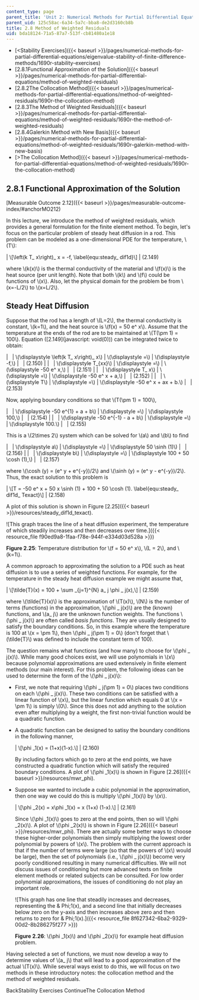 ```yaml
---
content_type: page
parent_title: 'Unit 2: Numerical Methods for Partial Differential Equations'
parent_uid: 125c58ac-6a34-5a7c-bba8-de2d3160cb8b
title: 2.8 Method of Weighted Residuals
uid: bda18124-71a5-87a7-513f-cb81480a1e18
---
```


*   [<Stability Exercises]({{< baseurl >}}/pages/numerical-methods-for-partial-differential-equations/eigenvalue-stability-of-finite-difference-methods/1690r-stability-exercises)
*   [2.8.1Functional Approximation of the Solution]({{< baseurl >}}/pages/numerical-methods-for-partial-differential-equations/method-of-weighted-residuals)
*   [2.8.2The Collocation Method]({{< baseurl >}}/pages/numerical-methods-for-partial-differential-equations/method-of-weighted-residuals/1690r-the-collocation-method)
*   [2.8.3The Method of Weighted Residuals]({{< baseurl >}}/pages/numerical-methods-for-partial-differential-equations/method-of-weighted-residuals/1690r-the-method-of-weighted-residuals)
*   [2.8.4Galerkin Method with New Basis]({{< baseurl >}}/pages/numerical-methods-for-partial-differential-equations/method-of-weighted-residuals/1690r-galerkin-method-with-new-basis)
*   [\>The Collocation Method]({{< baseurl >}}/pages/numerical-methods-for-partial-differential-equations/method-of-weighted-residuals/1690r-the-collocation-method)

2.8.1 Functional Approximation of the Solution
----------------------------------------------

[Measurable Outcome 2.12]({{< baseurl >}}/pages/measurable-outcome-index/#anchorMO212)

In this lecture, we introduce the method of weighted residuals, which provides a general formulation for the finite element method. To begin, let's focus on the particular problem of steady heat diffusion in a rod. This problem can be modeled as a one-dimensional PDE for the temperature, \\(T\\):

| \\\[\\left(k T\_ x\\right)\_ x = -f, \\label{equ:steady\_ dif1d}\\\] | (2.149) 

where \\(k(x)\\) is the thermal conductivity of the material and \\(f(x)\\) is the heat source (per unit length). Note that both \\(k\\) and \\(f\\) could be functions of \\(x\\). Also, let the physical domain for the problem be from \\(x=-L/2\\) to \\(x=L/2\\).

Steady Heat Diffusion
---------------------

Suppose that the rod has a length of \\(L=2\\), the thermal conductivity is constant, \\(k=1\\), and the heat source is \\(f(x) = 50 e^ x\\). Assume that the temperature at the ends of the rod are to be maintained at \\(T(\\pm 1) = 100\\). Equation ([2.149](javascript: void(0))) can be integrated twice to obtain:

| &nbsp; | \\(\\displaystyle \\left(k T\_ x\\right)\_ x\\) | \\(\\displaystyle =\\) | \\(\\displaystyle -f,\\) | &nbsp; | (2.150) |
| &nbsp; | \\(\\displaystyle T\_{xx}\\) | \\(\\displaystyle =\\) | \\(\\displaystyle -50 e^ x,\\) | &nbsp; | (2.151) |
| &nbsp; | \\(\\displaystyle T\_ x\\) | \\(\\displaystyle =\\) | \\(\\displaystyle -50 e^ x + a,\\) | &nbsp; | (2.152) |
| &nbsp; | \\(\\displaystyle T\\) | \\(\\displaystyle =\\) | \\(\\displaystyle -50 e^ x + ax + b.\\) | &nbsp; | (2.153) 

Now, applying boundary conditions so that \\(T(\\pm 1) = 100\\),

| &nbsp; | \\(\\displaystyle -50 e^{1} + a + b\\) | \\(\\displaystyle =\\) | \\(\\displaystyle 100,\\) | &nbsp; | (2.154) |
| &nbsp; | \\(\\displaystyle -50 e^{-1} - a + b\\) | \\(\\displaystyle =\\) | \\(\\displaystyle 100.\\) | &nbsp; | (2.155) 

This is a \\(2\\times 2\\) system which can be solved for \\(a\\) and \\(b\\) to find

| &nbsp; | \\(\\displaystyle a\\) | \\(\\displaystyle =\\) | \\(\\displaystyle 50 \\sinh (1)\\) | &nbsp; | (2.156) |
| &nbsp; | \\(\\displaystyle b\\) | \\(\\displaystyle =\\) | \\(\\displaystyle 100 + 50 \\cosh (1),\\) | &nbsp; | (2.157) 

where \\(\\cosh (y) = (e^ y + e^{-y})/2\\) and \\(\\sinh (y) = (e^ y - e^{-y})/2\\). Thus, the exact solution to this problem is

| \\\[T = -50 e^ x + 50 x \\sinh (1) + 100 + 50 \\cosh (1). \\label{equ:steady\_ dif1d\_ Texact}\\\] | (2.158) 

A plot of this solution is shown in Figure [2.25]({{< baseurl >}}/resources/steady_dif1d_texact).

![This graph traces the line of a heat diffusion experiment, the temperature of which steadily increases and then decreases over time.]({{< resource_file f90ed9a8-1faa-f78e-944f-e334d03d528a >}})

**Figure 2.25**: Temperature distribution for \\(f = 50 e^ x\\), \\(L = 2\\), and \\(k=1\\).

A common approach to approximating the solution to a PDE such as heat diffusion is to use a series of weighted functions. For example, for the temperature in the steady heat diffusion example we might assume that,

| \\\[\\tilde{T}(x) = 100 + \\sum \_{j=1}^{N} a\_ j \\phi \_ j(x),\\\] | (2.159) 

where \\(\\tilde{T}(x)\\) is the approximation of \\(T(x)\\), \\(N\\) is the number of terms (functions) in the approximation, \\(\\phi \_ j(x)\\) are the (known) functions, and \\(a\_ j\\) are the unknown function weights. The functions \\(\\phi \_ j(x)\\) are often called _basis functions_. They are usually designed to satisfy the boundary conditions. So, in this example where the temperature is 100 at \\(x = \\pm 1\\), then \\(\\phi \_ j(\\pm 1) = 0\\) (don't forget that \\(\\tilde{T}\\) was defined to include the constant term of 100).

The question remains what functions (and how many) to choose for \\(\\phi \_ j(x)\\). While many good choices exist, we will use polynomials in \\(x\\) because polynomial approximations are used extensively in finite element methods (our main interest). For this problem, the following ideas can be used to determine the form of the \\(\\phi \_ j(x)\\):

*   First, we note that requiring \\(\\phi \_ j(\\pm 1) = 0\\) places two conditions on each \\(\\phi \_ j(x)\\). These two conditions can be satisfied with a linear function of \\(x\\), but the linear function which equals 0 at \\(x = \\pm 1\\) is simply \\(0\\). Since this does not add anything to the solution even after multiplying by a weight, the first non-trivial function would be a quadratic function.
    
*   A quadratic function can be designed to satisy the boundary conditions in the following manner,
    
    | \\\[\\phi \_1(x) = (1+x)(1-x).\\\] | (2.160) 
    
    By including factors which go to zero at the end points, we have constructed a quadratic function which will satisfy the required boundary conditions. A plot of \\(\\phi \_1(x)\\) is shown in Figure [2.26]({{< baseurl >}}/resources/mwr_phi).
    
*   Suppose we wanted to include a cubic polynomial in the approximation, then one way we could do this is multiply \\(\\phi \_1(x)\\) by \\(x\\).
    
    | \\\[\\phi \_2(x) = x\\phi \_1(x) = x (1+x) (1-x).\\\] | (2.161) 
    
    Since \\(\\phi \_1(x)\\) goes to zero at the end points, then so will \\(\\phi \_2(x)\\). A plot of \\(\\phi \_2(x)\\) is shown in Figure [2.26]({{< baseurl >}}/resources/mwr_phi). There are actually some better ways to choose these higher-order polynomials then simply multiplying the lowest order polynomial by powers of \\(x\\). The problem with the current approach is that if the number of terms were large (so that the powers of \\(x\\) would be large), then the set of polynomials (i.e., \\(\\phi \_ j(x)\\)) become very poorly conditioned resulting in many numerical difficulties. We will not discuss issues of conditioning but more advanced texts on finite element methods or related subjects can be consulted. For low order polynomial approximations, the issues of conditioning do not play an important role.
    
    ![This graph has one line that steadily increases and decreases, representing the & Phi;1(x), and a second line that initially decreases below zero on the y-axis and then increases above zero and then returns to zero for & Phi;1(x).]({{< resource_file 8f627342-6ba2-9329-00d2-8b286275f277 >}})
    
    **Figure 2.26**: \\(\\phi \_1(x)\\) and \\(\\phi \_2(x)\\) for example heat diffusion problem.
    

Having selected a set of functions, we must now develop a way to determine values of \\(a\_ j\\) that will lead to a good approximation of the actual \\(T(x)\\). While several ways exist to do this, we will focus on two methods in these introductory notes: the collocation method and the method of weighted residuals.

BackStability Exercises ContinueThe Collocation Method